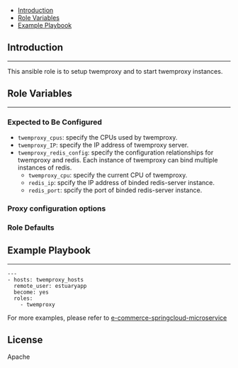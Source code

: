* [Introduction](#1)
* [Role Variables](#2)
* [Example Playbook](#3)

## <a name="1">Introduction</a>
--------------

This ansible role is to setup twemproxy and to start twemproxy instances.

## <a name="2">Role Variables</a>
--------------
### Expected to Be Configured

* `twemproxy_cpus`: specify the CPUs used by twemproxy.
* `twemproxy_IP`: specify the IP address of twemproxy server.
* `twemproxy_redis_config`: specify the configuration relationships for twemproxy and redis. Each instance of twemproxy can bind multiple instances of redis.
    * `twemproxy_cpu`: specify the current CPU of twemproxy.
    * `redis_ip`: spcify the IP address of binded redis-server instance.
    * `redis_port`: spcify the port of binded redis-server instance.


### Proxy configuration options

### Role Defaults

## <a name="3">Example Playbook</a>
----------------

```
---
- hosts: twemproxy_hosts 
  remote_user: estuaryapp
  become: yes
  roles:
    - twemproxy

```    

For more examples, please refer to [e-commerce-springcloud-microservice](https://github.com/open-estuary/appbenchmark/tree/master/apps/e-commerce-solutions/e-commerce-springcloud-microservice)

License
-------

Apache

